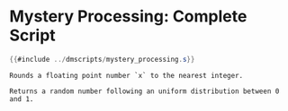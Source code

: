 # Mystery Processing: Complete Script


```java
{{#include ../dmscripts/mystery_processing.s}}
```


~~~admonish info "`round(x)`"
Rounds a floating point number `x` to the nearest integer.
~~~

~~~admonish info "`random()`"
Returns a random number following an uniform distribution between 0 and 1.
~~~
